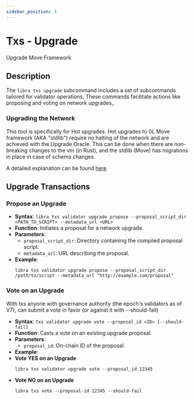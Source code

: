 ```yaml
---
sidebar_position: 3
---
```


# Txs - Upgrade

Upgrade Move Framework

## Description
The `libra txs upgrade`  subcommand includes a set of subcommands tailored for validator operations. These commands facilitate actions like proposing and voting on network upgrades,.

### Upgrading the Network
This tool is specifically for Hot upgrades. Hot upgrades to 0L Move framework (AKA "stdlib") require no halting of the network and are achieved with the Upgrade Oracle. This can be done when there are non-breaking changes to the vm (in Rust), and the stdlib (Move) has migrations in place in case of schema changes.

A detailed explanation can be found [here](https://github.com/0LNetworkCommunity/libra-framework/blob/main/docs/hot_upgrades.md)

## Upgrade Transactions

### Propose an Upgrade
- **Syntax**: `libra txs validator upgrade propose --proposal_script_dir <PATH_TO_SCRIPT> --metadata_url <URL>`
- **Function**: Initiates a proposal for a network upgrade.
- **Parameters**:
  - `proposal_script_dir`: Directory containing the compiled proposal script.
  - `metadata_url`: URL describing the proposal.
- **Example**:
  ```
  libra txs validator upgrade propose --proposal_script_dir /path/to/script --metadata_url "http://example.com/proposal"
  ```

### Vote on an Upgrade
With txs anyone with governance authority (the epoch's validators as of V7), can submit a vote in favor (or against it with --should-fail)
- **Syntax**: `txs validator upgrade vote --proposal_id <ID> [--should-fail]`
- **Function**: Casts a vote on an existing upgrade proposal.
- **Parameters**:
  - `proposal_id`: On-chain ID of the proposal.
- **Example**:
- **Vote YES on an Upgrade**
    ```
    libra txs validator upgrade vote --proposal_id 12345
    ```
- **Vote NO on an Upgrade**
    ```
    libra txs vote --proposal-id 12345 --should-fail
    ```
